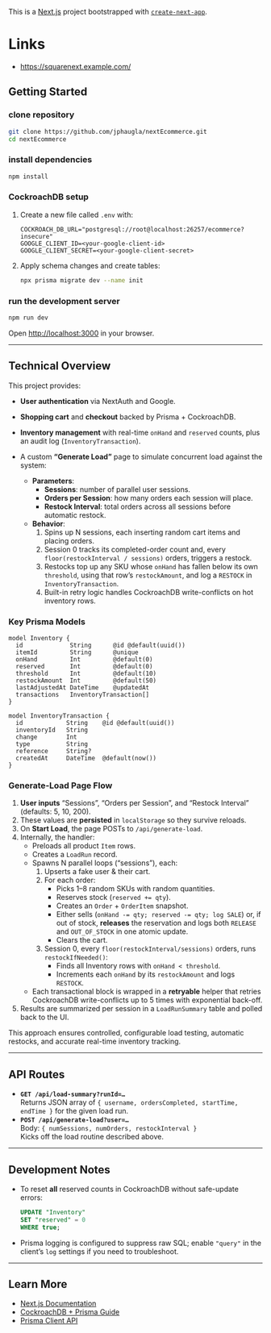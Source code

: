 This is a [Next.js](https://nextjs.org/) project bootstrapped with [`create-next-app`](https://github.com/vercel/next.js/tree/canary/packages/create-next-app).

# Links
- https://squarenext.example.com/

## Getting Started

### clone repository
```bash
git clone https://github.com/jphaugla/nextEcommerce.git
cd nextEcommerce
```

### install dependencies
```bash
npm install
```

### CockroachDB setup

1. Create a new file called `.env` with:
   ```env
   COCKROACH_DB_URL="postgresql://root@localhost:26257/ecommerce?insecure"
   GOOGLE_CLIENT_ID=<your-google-client-id>
   GOOGLE_CLIENT_SECRET=<your-google-client-secret>
   ```
2. Apply schema changes and create tables:
   ```bash
   npx prisma migrate dev --name init
   ```

### run the development server
```bash
npm run dev
```
Open [http://localhost:3000](http://localhost:3000) in your browser.

---

## Technical Overview

This project provides:

- **User authentication** via NextAuth and Google.
- **Shopping cart** and **checkout** backed by Prisma + CockroachDB.
- **Inventory management** with real-time `onHand` and `reserved` counts, plus an audit log (`InventoryTransaction`).
- A custom **“Generate Load”** page to simulate concurrent load against the system:

  - **Parameters**:  
    - **Sessions**: number of parallel user sessions.  
    - **Orders per Session**: how many orders each session will place.  
    - **Restock Interval**: total orders across all sessions before automatic restock.
  - **Behavior**:  
    1. Spins up N sessions, each inserting random cart items and placing orders.  
    2. Session 0 tracks its completed-order count and, every `floor(restockInterval / sessions)` orders, triggers a restock.  
    3. Restocks top up any SKU whose `onHand` has fallen below its own `threshold`, using that row’s `restockAmount`, and log a `RESTOCK` in `InventoryTransaction`.  
    4. Built-in retry logic handles CockroachDB write-conflicts on hot inventory rows.

### Key Prisma Models

```prisma
model Inventory {
  id             String      @id @default(uuid())
  itemId         String      @unique
  onHand         Int         @default(0)
  reserved       Int         @default(0)
  threshold      Int         @default(10)
  restockAmount  Int         @default(50)
  lastAdjustedAt DateTime    @updatedAt
  transactions   InventoryTransaction[]
}

model InventoryTransaction {
  id            String    @id @default(uuid())
  inventoryId   String
  change        Int
  type          String
  reference     String?
  createdAt     DateTime  @default(now())
}
```

### Generate-Load Page Flow

1. **User inputs** “Sessions”, “Orders per Session”, and “Restock Interval” (defaults: 5, 10, 200).  
2. These values are **persisted** in `localStorage` so they survive reloads.  
3. On **Start Load**, the page POSTs to `/api/generate-load`.  
4. Internally, the handler:
   - Preloads all product `Item` rows.  
   - Creates a `LoadRun` record.  
   - Spawns N parallel loops (“sessions”), each:
     1. Upserts a fake user & their cart.  
     2. For each order:  
        - Picks 1–8 random SKUs with random quantities.  
        - Reserves stock (`reserved += qty`).  
        - Creates an `Order` + `OrderItem` snapshot.  
        - Either sells (`onHand -= qty; reserved -= qty; log SALE`) or, if out of stock, **releases** the reservation and logs both `RELEASE` and `OUT_OF_STOCK` in one atomic update.  
        - Clears the cart.  
     3. Session 0, every `floor(restockInterval/sessions)` orders, runs `restockIfNeeded()`:
        - Finds all Inventory rows with `onHand < threshold`.  
        - Increments each `onHand` by its `restockAmount` and logs `RESTOCK`.  
   - Each transactional block is wrapped in a **retryable** helper that retries CockroachDB write-conflicts up to 5 times with exponential back-off.  
5. Results are summarized per session in a `LoadRunSummary` table and polled back to the UI.

This approach ensures controlled, configurable load testing, automatic restocks, and accurate real-time inventory tracking.

---

## API Routes

- **`GET /api/load-summary?runId=…`**  
  Returns JSON array of `{ username, ordersCompleted, startTime, endTime }` for the given load run.
- **`POST /api/generate-load?user=…`**  
  Body: `{ numSessions, numOrders, restockInterval }`  
  Kicks off the load routine described above.

---

## Development Notes

- To reset **all** reserved counts in CockroachDB without safe-update errors:
  ```sql
  UPDATE "Inventory"
  SET "reserved" = 0
  WHERE true;
  ```
- Prisma logging is configured to suppress raw SQL; enable `"query"` in the client’s `log` settings if you need to troubleshoot.

---

## Learn More

- [Next.js Documentation](https://nextjs.org/docs)  
- [CockroachDB + Prisma Guide](https://www.cockroachlabs.com/docs/stable/build-a-nodejs-app-with-cockroachdb-prisma)  
- [Prisma Client API](https://www.prisma.io/docs/reference/api-reference/prisma-client-reference)
